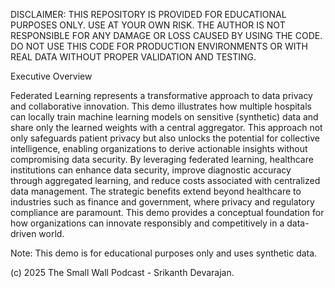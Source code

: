 
DISCLAIMER: THIS REPOSITORY IS PROVIDED FOR EDUCATIONAL PURPOSES ONLY. USE AT YOUR OWN RISK. THE AUTHOR IS 
NOT RESPONSIBLE FOR ANY DAMAGE OR LOSS CAUSED BY USING THE CODE. DO NOT USE THIS CODE FOR PRODUCTION ENVIRONMENTS 
OR WITH REAL DATA WITHOUT PROPER VALIDATION AND TESTING.

Executive Overview

Federated Learning represents a transformative approach to data privacy and collaborative innovation. This demo illustrates how multiple hospitals can locally train machine learning models on sensitive (synthetic) data and share only the learned weights with a central aggregator. This approach not only safeguards patient privacy but also unlocks the potential for collective intelligence, enabling organizations to derive actionable insights without compromising data security. By leveraging federated learning, healthcare institutions can enhance data security, improve diagnostic accuracy through aggregated learning, and reduce costs associated with centralized data management. The strategic benefits extend beyond healthcare to industries such as finance and government, where privacy and regulatory compliance are paramount. This demo provides a conceptual foundation for how organizations can innovate responsibly and competitively in a data-driven world.

Note: This demo is for educational purposes only and uses synthetic data.


(c) 2025 The Small Wall Podcast - Srikanth Devarajan. 
